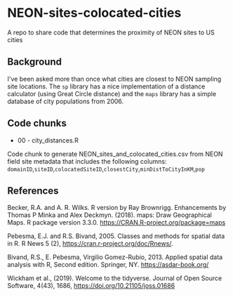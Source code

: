 # NEON-sites-colocated-cities
A repo to share code that determines the proximity of NEON sites to US cities

## Background
I've been asked more than once what cities are closest to NEON sampling site locations. The `sp` library has a nice implementation of a distance calculator (using Great Circle distance) and the `maps` library has a simple database of city populations from 2006. 

## Code chunks

- 00 - city_distances.R

Code chunk to generate NEON_sites_and_colocated_cities.csv from NEON field site metadata that includes the following columns: `domainID`,`siteID`,`colocatedSiteID`,`closestCity`,`minDistToCityInKM`,`pop`

## References

  Becker, R.A. and A. R. Wilks. R version by Ray Brownrigg. Enhancements by Thomas P Minka and Alex Deckmyn. (2018). maps: Draw Geographical Maps. R package version 3.3.0. https://CRAN.R-project.org/package=maps

  Pebesma, E.J. and R.S. Bivand, 2005. Classes and methods for spatial data in R. R News 5 (2), https://cran.r-project.org/doc/Rnews/.

  Bivand, R.S., E. Pebesma, Virgilio Gomez-Rubio, 2013. Applied spatial data analysis with R, Second edition. Springer, NY. https://asdar-book.org/

  Wickham et al., (2019). Welcome to the tidyverse. Journal of Open Source Software, 4(43), 1686, https://doi.org/10.21105/joss.01686
